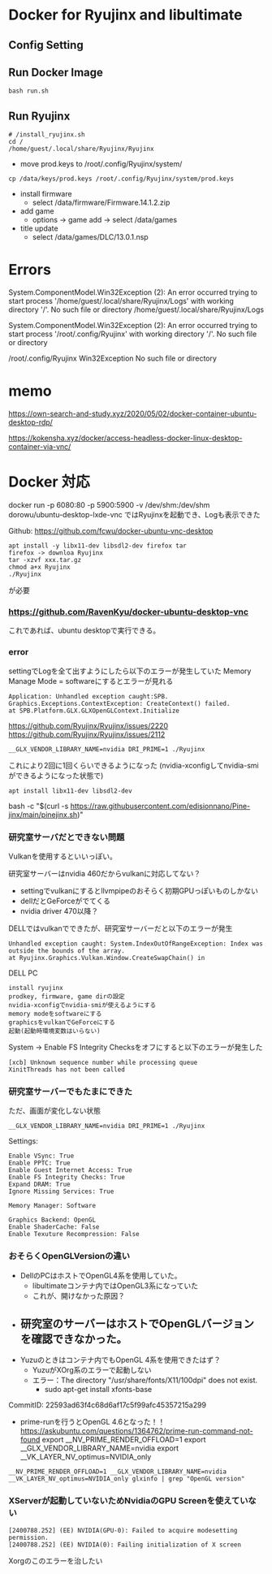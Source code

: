 
# Docker for Ryujinx and libultimate

## Config Setting

## Run Docker Image

```
bash run.sh
```

## Run Ryujinx

```
# /install_ryujinx.sh
cd /
/home/guest/.local/share/Ryujinx/Ryujinx
```


- move prod.keys
to /root/.config/Ryujinx/system/
```
cp /data/keys/prod.keys /root/.config/Ryujinx/system/prod.keys
```
- install firmware
  - select /data/firmware/Firmware.14.1.2.zip
- add game
  - options -> game add -> select /data/games
- title update
  - select /data/games/DLC/13.0.1.nsp

# Errors

 System.ComponentModel.Win32Exception (2): An error occurred trying to start process '/home/guest/.local/share/Ryujinx/Logs' with working directory '/'. No such file or directory
/home/guest/.local/share/Ryujinx/Logs

System.ComponentModel.Win32Exception (2): An error occurred trying to start process '/root/.config/Ryujinx' with working directory '/'. No such file or directory

/root/.config/Ryujinx
Win32Exception No such file or directory


# memo 
https://own-search-and-study.xyz/2020/05/02/docker-container-ubuntu-desktop-rdp/

https://kokensha.xyz/docker/access-headless-docker-linux-desktop-container-via-vnc/
# Docker 対応

docker run -p 6080:80 -p 5900:5900 -v /dev/shm:/dev/shm dorowu/ubuntu-desktop-lxde-vnc
ではRyujinxを起動でき、Logも表示できた

Github: https://github.com/fcwu/docker-ubuntu-vnc-desktop

```
apt install -y libx11-dev libsdl2-dev firefox tar
firefox -> downloa Ryujinx
tar -xzvf xxx.tar.gz
chmod a+x Ryujinx
./Ryujinx
```
が必要

### https://github.com/RavenKyu/docker-ubuntu-desktop-vnc

これであれば、ubuntu desktopで実行できる。


### error
settingでLogを全て出すようにしたら以下のエラーが発生していた
Memory Manage Mode = softwareにするとエラーが見れる

```
Application: Unhandled exception caught:SPB.
Graphics.Exceptions.ContextException: CreateContext() failed.
at SPB.Platform.GLX.GLXOpenGLContext.Initialize
```

https://github.com/Ryujinx/Ryujinx/issues/2220
https://github.com/Ryujinx/Ryujinx/issues/2112

```
__GLX_VENDOR_LIBRARY_NAME=nvidia DRI_PRIME=1 ./Ryujinx
```
これにより2回に1回くらいできるようになった
(nvidia-xconfigしてnvidia-smiができるようになった状態で)


```
apt install libx11-dev libsdl2-dev
```

bash -c "$(curl -s https://raw.githubusercontent.com/edisionnano/Pine-jinx/main/pinejinx.sh)"

### 研究室サーバだとできない問題

Vulkanを使用するといいっぽい。

研究室サーバーはnvidia 460だからvulkanに対応してない？
- settingでvulkanにするとllvmpipeのおそらく初期GPUっぽいものしかない
- dellだとGeForceがでてくる
- nvidia driver 470以降？


DELLではvulkanでできたが、研究室サーバーだと以下のエラーが発生

```
Unhandled exception caught: System.IndexOutOfRangeException: Index was outside the bounds of the array.
at Ryujinx.Graphics.Vulkan.Window.CreateSwapChain() in 
```

DELL PC
```
install ryujinx
prodkey, firmware, game dirの設定
nvidia-xconfigでnvidia-smiが使えるようにする
memory modeをsoftwareにする
graphicsをvulkanでGeForceにする
起動(起動時環境変数はいらない)
```

System -> Enable FS Integrity Checksをオフにすると以下のエラーが発生した
```
[xcb] Unknown sequence number while processing queue
XinitThreads has not been called
```


### 研究室サーバーでもたまにできた
ただ、画面が変化しない状態
```
__GLX_VENDOR_LIBRARY_NAME=nvidia DRI_PRIME=1 ./Ryujinx
```

Settings:
```
Enable VSync: True
Enable PPTC: True
Enable Guest Internet Access: True
Enable FS Integrity Checks: True
Expand DRAM: True
Ignore Missing Services: True

Memory Manager: Software

Graphics Backend: OpenGL
Enable ShaderCache: False
Enable Texuture Recompression: False
```

### おそらくOpenGLVersionの違い
- DellのPCはホストでOpenGL4系を使用していた。
  - libultimateコンテナ内ではOpenGL3系になっていた
  - これが、開けなかった原因？
- 研究室のサーバーはホストでOpenGLバージョンを確認できなかった。
  - 
- Yuzuのときはコンテナ内でもOpenGL 4系を使用できたはず？
  - YuzuがXOrg系のエラーで起動しない
  - エラー：The directory "/usr/share/fonts/X11/100dpi" does not exist.
    - sudo apt-get install xfonts-base


CommitID: 22593ad63f4c68d6af17c5f99afc45357215a299

- prime-runを行うとOpenGL 4.6となった！！
https://askubuntu.com/questions/1364762/prime-run-command-not-found
export __NV_PRIME_RENDER_OFFLOAD=1
export __GLX_VENDOR_LIBRARY_NAME=nvidia
export __VK_LAYER_NV_optimus=NVIDIA_only

```
__NV_PRIME_RENDER_OFFLOAD=1 __GLX_VENDOR_LIBRARY_NAME=nvidia __VK_LAYER_NV_optimus=NVIDIA_only glxinfo | grep "OpenGL version"
```


### XServerが起動していないためNvidiaのGPU Screenを使えていない

```
[2400788.252] (EE) NVIDIA(GPU-0): Failed to acquire modesetting permission.
[2400788.252] (EE) NVIDIA(0): Failing initialization of X screen
```
Xorgのこのエラーを治したい
